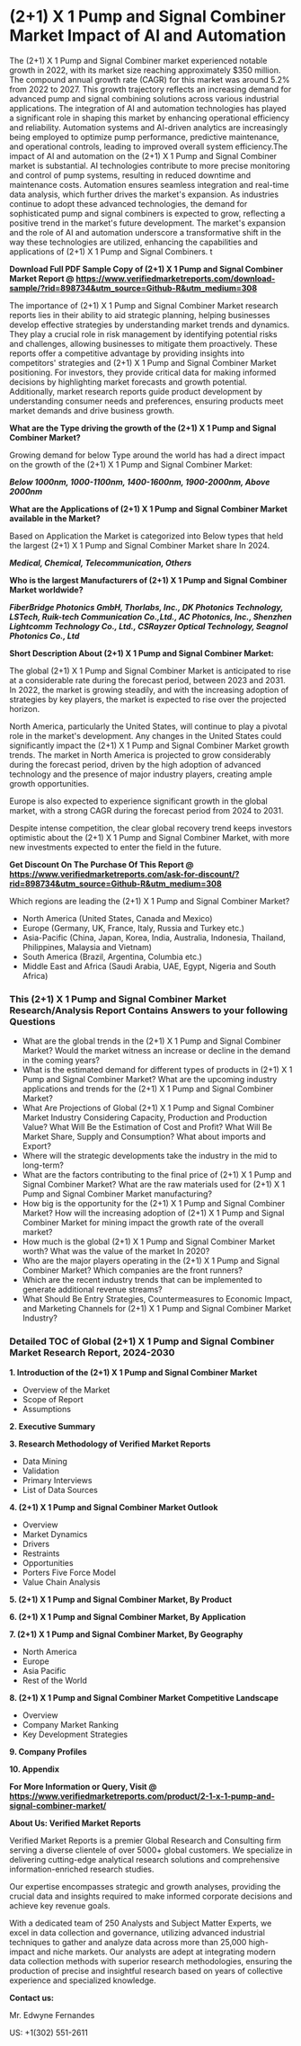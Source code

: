 <meta name="title" content="Global (2+1) X 1 Pump and Signal Combiner Market Impact of AI and Automation"><meta name="description" content="The (2+1) X 1 Pump and Signal Combiner market experienced notable growth in 2022, with its market size reaching approximately $350 million. The compound annual growth rat"><meta name="title" content="(2+1) X 1 Pump and Signal Combiner Market Size, Share, Scope, Trends, Growth, Opportunities, Analysis, Forecast"><h1>(2+1) X 1 Pump and Signal Combiner Market Impact of AI and Automation</h1>The (2+1) X 1 Pump and Signal Combiner market experienced notable growth in 2022, with its market size reaching approximately $350 million. The compound annual growth rate (CAGR) for this market was around 5.2% from 2022 to 2027. This growth trajectory reflects an increasing demand for advanced pump and signal combining solutions across various industrial applications. The integration of AI and automation technologies has played a significant role in shaping this market by enhancing operational efficiency and reliability. Automation systems and AI-driven analytics are increasingly being employed to optimize pump performance, predictive maintenance, and operational controls, leading to improved overall system efficiency.The impact of AI and automation on the (2+1) X 1 Pump and Signal Combiner market is substantial. AI technologies contribute to more precise monitoring and control of pump systems, resulting in reduced downtime and maintenance costs. Automation ensures seamless integration and real-time data analysis, which further drives the market's expansion. As industries continue to adopt these advanced technologies, the demand for sophisticated pump and signal combiners is expected to grow, reflecting a positive trend in the market's future development. The market's expansion and the role of AI and automation underscore a transformative shift in the way these technologies are utilized, enhancing the capabilities and applications of (2+1) X 1 Pump and Signal Combiners. t</p><p id="" class=""><strong>Download Full PDF Sample Copy of (2+1) X 1 Pump and Signal Combiner Market Report @ <a href="https://www.verifiedmarketreports.com/download-sample/?rid=898734&utm_source=Github-R&utm_medium=308" target="_blank">https://www.verifiedmarketreports.com/download-sample/?rid=898734&utm_source=Github-R&utm_medium=308</a></strong></p><p>The importance of&nbsp;(2+1) X 1 Pump and Signal Combiner Market research reports lies in their ability to aid strategic planning, helping businesses develop effective strategies by understanding market trends and dynamics. They play a crucial role in risk management by identifying potential risks and challenges, allowing businesses to mitigate them proactively. These reports offer a competitive advantage by providing insights into competitors' strategies and (2+1) X 1 Pump and Signal Combiner Market positioning. For investors, they provide critical data for making informed decisions by highlighting market forecasts and growth potential. Additionally, market research reports guide product development by understanding consumer needs and preferences, ensuring products meet market demands and drive business growth.</p><p><strong>What are the&nbsp;Type driving the growth of the (2+1) X 1 Pump and Signal Combiner Market?</strong></p><p id="" class="">Growing demand for below Type around the world has had a direct impact on the growth of the (2+1) X 1 Pump and Signal Combiner Market:</p><em><strong>Below 1000nm, 1000-1100nm, 1400-1600nm, 1900-2000nm, Above 2000nm</strong></em></p><strong>What are the&nbsp;Applications&nbsp;of (2+1) X 1 Pump and Signal Combiner Market available in the Market?</strong></p><p id="" class="">Based on Application the Market is categorized into Below types that held the largest (2+1) X 1 Pump and Signal Combiner Market share In 2024.</p><em><strong>Medical, Chemical, Telecommunication, Others</strong></em></p><strong>Who is the largest Manufacturers of (2+1) X 1 Pump and Signal Combiner Market worldwide?</strong></p><p><em><strong>FiberBridge Photonics GmbH, Thorlabs, Inc., DK Photonics Technology, LSTech, Ruik-tech Communication Co.,Ltd., AC Photonics, Inc., Shenzhen Lightcomm Technology Co., Ltd., CSRayzer Optical Technology, Seagnol Photonics Co., Ltd</strong></em></p><p id="" class=""><strong>Short Description About (2+1) X 1 Pump and Signal Combiner Market:</strong></p><p>The global (2+1) X 1 Pump and Signal Combiner Market is anticipated to rise at a considerable rate during the forecast period, between 2023 and 2031. In 2022, the market is growing steadily, and with the increasing adoption of strategies by key players, the market is expected to rise over the projected horizon.</p><p>North America, particularly the United States, will continue to play a pivotal role in the market's development. Any changes in the United States could significantly impact the (2+1) X 1 Pump and Signal Combiner Market growth trends. The market in North America is projected to grow considerably during the forecast period, driven by the high adoption of advanced technology and the presence of major industry players, creating ample growth opportunities.</p><p>Europe is also expected to experience significant growth in the global market, with a strong CAGR during the forecast period from 2024 to 2031.</p><p>Despite intense competition, the clear global recovery trend keeps investors optimistic about the (2+1) X 1 Pump and Signal Combiner Market, with more new investments expected to enter the field in the future.</p><p id="" class=""><strong>Get Discount On The Purchase Of This Report @ <a href="https://www.verifiedmarketreports.com/ask-for-discount/?rid=898734&utm_source=Github-R&utm_medium=308" target="_blank">https://www.verifiedmarketreports.com/ask-for-discount/?rid=898734&utm_source=Github-R&utm_medium=308</a></strong></p>Which regions are leading the (2+1) X 1 Pump and Signal Combiner Market?</p><ul><li>North America (United States, Canada and Mexico)</li><li>Europe (Germany, UK, France, Italy, Russia and Turkey etc.)</li><li>Asia-Pacific (China, Japan, Korea, India, Australia, Indonesia, Thailand, Philippines, Malaysia and Vietnam)</li><li>South America (Brazil, Argentina, Columbia etc.)</li><li>Middle East and Africa (Saudi Arabia, UAE, Egypt, Nigeria and South Africa)</li></ul><h3 id="" class="">This (2+1) X 1 Pump and Signal Combiner Market Research/Analysis Report Contains Answers to your following Questions</h3><ul><li>What are the global trends in the (2+1) X 1 Pump and Signal Combiner Market? Would the market witness an increase or decline in the demand in the coming years?</li><li>What is the estimated demand for different types of products in (2+1) X 1 Pump and Signal Combiner Market? What are the upcoming industry applications and trends for the (2+1) X 1 Pump and Signal Combiner Market?</li><li>What Are Projections of Global (2+1) X 1 Pump and Signal Combiner Market Industry Considering Capacity, Production and Production Value? What Will Be the Estimation of Cost and Profit? What Will Be Market Share, Supply and Consumption? What about imports and Export?</li><li>Where will the strategic developments take the industry in the mid to long-term?</li><li>What are the factors contributing to the final price of (2+1) X 1 Pump and Signal Combiner Market? What are the raw materials used for (2+1) X 1 Pump and Signal Combiner Market manufacturing?</li><li>How big is the opportunity for the (2+1) X 1 Pump and Signal Combiner Market? How will the increasing adoption of (2+1) X 1 Pump and Signal Combiner Market for mining impact the growth rate of the overall market?</li><li>How much is the global (2+1) X 1 Pump and Signal Combiner Market worth? What was the value of the market In 2020?</li><li>Who are the major players operating in the (2+1) X 1 Pump and Signal Combiner Market? Which companies are the front runners?</li><li>Which are the recent industry trends that can be implemented to generate additional revenue streams?</li><li>What Should Be Entry Strategies, Countermeasures to Economic Impact, and Marketing Channels for (2+1) X 1 Pump and Signal Combiner Market Industry?</li></ul><h3 id="" class="">Detailed TOC of Global (2+1) X 1 Pump and Signal Combiner Market Research Report, 2024-2030</h3><p id="" class=""><strong>1. Introduction of the (2+1) X 1 Pump and Signal Combiner Market</strong></p><ul><li>Overview of the Market</li><li>Scope of Report</li><li>Assumptions</li></ul><p id="" class=""><strong>2. Executive Summary</strong></p><p id="" class=""><strong>3. Research Methodology of Verified Market Reports</strong></p><ul><li>Data Mining</li><li>Validation</li><li>Primary Interviews</li><li>List of Data Sources</li></ul><p id="" class=""><strong>4. (2+1) X 1 Pump and Signal Combiner Market Outlook</strong></p><ul><li>Overview</li><li>Market Dynamics</li><li>Drivers</li><li>Restraints</li><li>Opportunities</li><li>Porters Five Force Model</li><li>Value Chain Analysis</li></ul><p id="" class=""><strong>5. (2+1) X 1 Pump and Signal Combiner Market, By Product</strong></p><p id="" class=""><strong>6. (2+1) X 1 Pump and Signal Combiner Market, By Application</strong></p><p id="" class=""><strong>7. (2+1) X 1 Pump and Signal Combiner Market, By Geography</strong></p><ul><li>North America</li><li>Europe</li><li>Asia Pacific</li><li>Rest of the World</li></ul><p id="" class=""><strong>8. (2+1) X 1 Pump and Signal Combiner Market Competitive Landscape</strong></p><ul><li>Overview</li><li>Company Market Ranking</li><li>Key Development Strategies</li></ul><p id="" class=""><strong>9. Company Profiles</strong></p><p id="" class=""><strong>10. Appendix</strong></p><p id="" class=""><strong>For More Information or Query, Visit @ <a href="https://www.verifiedmarketreports.com/product/2-1-x-1-pump-and-signal-combiner-market/" target="_blank">https://www.verifiedmarketreports.com/product/2-1-x-1-pump-and-signal-combiner-market/</a></strong></p><p id="" class=""><strong>About Us: Verified Market Reports</strong></p><p id="" class="">Verified Market Reports is a premier Global Research and Consulting firm serving a diverse clientele of over 5000+ global customers. We specialize in delivering cutting-edge analytical research solutions and comprehensive information-enriched research studies.</p><p id="" class="">Our expertise encompasses strategic and growth analyses, providing the crucial data and insights required to make informed corporate decisions and achieve key revenue goals.</p><p id="" class="">With a dedicated team of 250 Analysts and Subject Matter Experts, we excel in data collection and governance, utilizing advanced industrial techniques to gather and analyze data across more than 25,000 high-impact and niche markets. Our analysts are adept at integrating modern data collection methods with superior research methodologies, ensuring the production of precise and insightful research based on years of collective experience and specialized knowledge.</p><p id="" class=""><strong>Contact us:</strong></p><p id="" class="">Mr. Edwyne Fernandes</p><p id="" class="">US: +1(302) 551-2611</p>